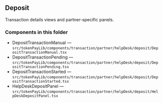 ## Deposit

Transaction details views and partner-specific panels.

### Components in this folder
- DepositTransactionManual — `src/tokenPayLib/components/transaction/partner/helpDesk/deposit/DepositTransactionManual.tsx`
- DepositTransactionPending — `src/tokenPayLib/components/transaction/partner/helpDesk/deposit/DepositTransactionPending.tsx`
- DepositTransactionStarted — `src/tokenPayLib/components/transaction/partner/helpDesk/deposit/DepositTransactionStarted.tsx`
- HelpDeskDepositPanel — `src/tokenPayLib/components/transaction/partner/helpDesk/deposit/HelpDeskDepositPanel.tsx`
